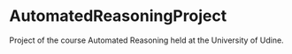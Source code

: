# AutomatedReasoningProject
Project of the course Automated Reasoning held at the University of Udine.
